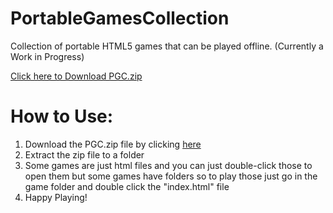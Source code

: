# PortableGamesCollection
 Collection of portable HTML5 games that can be played offline.
 (Currently a Work in Progress)

 [Click here to Download PGC.zip](https://github.com/metalfoxdev/PortableGamesCollection/raw/main/PGC.zip)

# How to Use:
 1. Download the PGC.zip file by clicking [here](https://github.com/metalfoxdev/PortableGamesCollection/raw/main/PGC.zip)
 2. Extract the zip file to a folder
 3. Some games are just html files and you can just double-click those to open them but some games have folders so to play those just go in the game folder and double click the "index.html" file
 4. Happy Playing!
